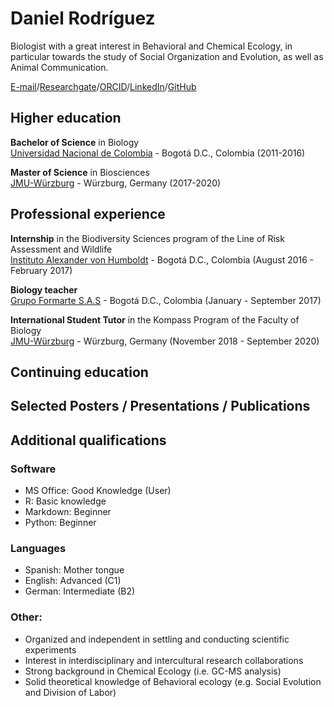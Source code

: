 # Daniel Rodríguez
Biologist with a great interest in Behavioral and Chemical Ecology, in particular towards the study of Social Organization and Evolution, as well as Animal Communication.

[E-mail](mailto:daniel.rodriguez@stud-mail.uni-wuerzburg.de)/[Researchgate](https://www.researchgate.net/profile/Daniel-Rodriguez-Leon)/[ORCID](https://orcid.org/0000-0001-9637-1364)/[LinkedIn](www.linkedin.com/in/dsrodriguezl)/[GitHub](https://github.com/dsrodriguezl)

## Higher education
**Bachelor of Science** in Biology <br>
[Universidad Nacional de Colombia](https://unal.edu.co/) - Bogotá D.C., Colombia (2011-2016)

**Master of Science** in Biosciences <br>
[JMU-Würzburg](https://www.uni-wuerzburg.de/en/home/) - Würzburg, Germany (2017-2020)

## Professional experience
**Internship** in the Biodiversity Sciences program of the Line of Risk Assessment and Wildlife <br>
[Instituto Alexander von Humboldt](www.humboldt.org.co/es) - Bogotá D.C., Colombia (August 2016 - February 2017)

**Biology teacher** <br>
[Grupo Formarte S.A.S](https://formarte.edu.co) - Bogotá D.C., Colombia (January - September 2017)

**International Student Tutor** in the Kompass Program of the Faculty of Biology <br>
[JMU-Würzburg](https://www.uni-wuerzburg.de/en/home/) - Würzburg, Germany (November 2018 - September 2020)


## Continuing education

## Selected Posters / Presentations / Publications

## Additional qualifications
### Software
- MS Office: Good Knowledge (User)
- R: Basic knowledge
- Markdown: Beginner
- Python: Beginner

### Languages
- Spanish: Mother tongue
- English: Advanced (C1)
- German: Intermediate (B2)

### Other:
- Organized and independent in settling and conducting scientific experiments
- Interest in interdisciplinary and intercultural research collaborations
- Strong background in Chemical Ecology (i.e. GC-MS analysis)
- Solid theoretical knowledge of Behavioral ecology (e.g. Social Evolution and Division of Labor)

